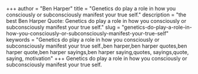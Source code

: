 +++
author = "Ben Harper"
title = "Genetics do play a role in how you consciously or subconsciously manifest your true self."
description = "the best Ben Harper Quote: Genetics do play a role in how you consciously or subconsciously manifest your true self."
slug = "genetics-do-play-a-role-in-how-you-consciously-or-subconsciously-manifest-your-true-self"
keywords = "Genetics do play a role in how you consciously or subconsciously manifest your true self.,ben harper,ben harper quotes,ben harper quote,ben harper sayings,ben harper saying,quotes, sayings,quote, saying, motivation"
+++
Genetics do play a role in how you consciously or subconsciously manifest your true self.
